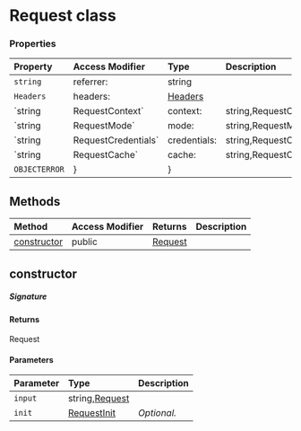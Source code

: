 # Request class




### Properties

| Property	   | Access Modifier | Type	| Description|
|:-------------|:----|:-------|:-----------|
|`string`     | referrer: | string |  |
|`Headers`     | headers: | [Headers](Headers.md) |  |
|`string|RequestContext`     | context: | string,RequestContext |  |
|`string|RequestMode`     | mode: | string,RequestMode |  |
|`string|RequestCredentials`     | credentials: | string,RequestCredentials |  |
|`string|RequestCache`     | cache: | string,RequestCache |  |
|`OBJECTERROR`     | } | } |  |




## Methods

| Method	   | Access Modifier | Returns	| Description|
|:-------------|:----|:-------|:-----------|
|[constructor](#constructor)     | public | [Request](Request.md) |  |




## constructor



##### Signature

#### Returns
Request

#### Parameters


| Parameter	   | Type    | Description |
|:-------------|:---------------|:------------|
| `input`    | string,[Request](Request.md) |  |
| `init`    | [RequestInit](RequestInit.md) | _Optional._ |

